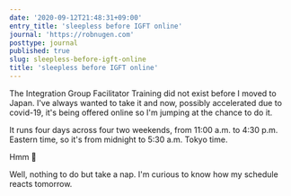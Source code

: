 ```yaml
---
date: '2020-09-12T21:48:31+09:00'
entry_title: 'sleepless before IGFT online'
journal: 'https://robnugen.com'
posttype: journal
published: true
slug: sleepless-before-igft-online
title: 'sleepless before IGFT online'
---
```


The Integration Group Facilitator Training did not exist before I moved to Japan.  I've always wanted to take it and now, possibly accelerated due to covid-19, it's being offered online so I'm jumping at the chance to do it.

It runs four days across four two weekends, from 11:00 a.m. to 4:30 p.m. Eastern time, so it's from midnight to 5:30 a.m. Tokyo time.  

Hmm 🤔

Well, nothing to do but take a nap.  I'm curious to know how my schedule reacts tomorrow.
